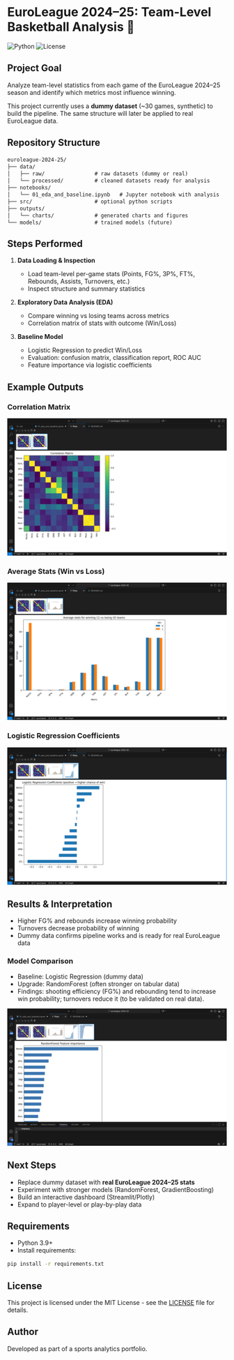 

# EuroLeague 2024–25: Team-Level Basketball Analysis 🏀

![Python](https://img.shields.io/badge/Python-3.13-blue)
![License](https://img.shields.io/badge/License-MIT-green)

## Project Goal

Analyze team-level statistics from each game of the EuroLeague 2024–25 season and identify which metrics most influence winning.

This project currently uses a **dummy dataset** (~30 games, synthetic) to build the pipeline. The same structure will later be applied to real EuroLeague data.

## Repository Structure

```
euroleague-2024-25/
├── data/
│   ├── raw/                # raw datasets (dummy or real)
│   └── processed/          # cleaned datasets ready for analysis
├── notebooks/
│   └── 01_eda_and_baseline.ipynb   # Jupyter notebook with analysis
├── src/                    # optional python scripts
├── outputs/
│   └── charts/             # generated charts and figures
└── models/                 # trained models (future)
```

## Steps Performed

1. **Data Loading & Inspection**

   - Load team-level per-game stats (Points, FG%, 3P%, FT%, Rebounds, Assists, Turnovers, etc.)
   - Inspect structure and summary statistics
2. **Exploratory Data Analysis (EDA)**

   - Compare winning vs losing teams across metrics
   - Correlation matrix of stats with outcome (Win/Loss)
3. **Baseline Model**

   - Logistic Regression to predict Win/Loss
   - Evaluation: confusion matrix, classification report, ROC AUC
   - Feature importance via logistic coefficients

## Example Outputs

### Correlation Matrix

![Correlation Matrix](outputs/charts/correlation_matrix.png)

### Average Stats (Win vs Loss)

![Average Stats](outputs/charts/avg_stats_win_loss.png)

### Logistic Regression Coefficients

![Logistic Coefficients](outputs/charts/logistic_coefficients.png)

## Results & Interpretation

- Higher FG% and rebounds increase winning probability
- Turnovers decrease probability of winning
- Dummy data confirms pipeline works and is ready for real EuroLeague data

### Model Comparison

- Baseline: Logistic Regression (dummy data)
- Upgrade: RandomForest (often stronger on tabular data)
- Findings: shooting efficiency (FG%) and rebounding tend to increase win probability; turnovers reduce it (to be validated on real data).

![RF Feature Importance](outputs/charts/rf_feature_importance.png)

## Next Steps

- Replace dummy dataset with **real EuroLeague 2024–25 stats**
- Experiment with stronger models (RandomForest, GradientBoosting)
- Build an interactive dashboard (Streamlit/Plotly)
- Expand to player-level or play-by-play data

## Requirements

- Python 3.9+
- Install requirements:

```bash
pip install -r requirements.txt
```

## License

This project is licensed under the MIT License - see the [LICENSE](LICENSE) file for details.

## Author

Developed as part of a sports analytics portfolio.
